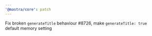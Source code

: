 ```yaml
---
'@mastra/core': patch
---
```


Fix broken `generateTitle` behaviour #8726, make `generateTitle: true` default memory setting

